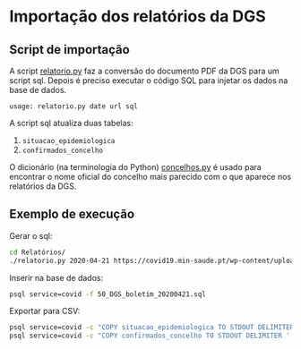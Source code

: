 # Importação dos relatórios da DGS

## Script de importação

A script [relatorio.py](relatorio.py) faz a conversão do documento PDF da DGS para um script sql. Depois é preciso executar o código SQL para injetar os dados na base de dados.

```
usage: relatorio.py date url sql
```

A script sql atualiza duas tabelas:
1. `situacao_epidemiologica`
1. `confirmados_concelho`

O dicionário (na terminologia do Python) [concelhos.py](concelhos.py) é usado para encontrar o nome oficial do concelho mais parecido com o que aparece nos relatórios da DGS.

## Exemplo de execução

Gerar o sql:

```bash
cd Relatórios/
./relatorio.py 2020-04-21 https://covid19.min-saude.pt/wp-content/uploads/2020/04/50_DGS_boletim_20200421.pdf 50_DGS_boletim_20200421.sql
```
Inserir na base de dados:

```bash
psql service=covid -f 50_DGS_boletim_20200421.sql
```

Exportar para CSV:

```bash
psql service=covid -c "COPY situacao_epidemiologica TO STDOUT DELIMITER ',' CSV HEADER QUOTE '\"' FORCE QUOTE * " > ../situacao_epidemiologica.csv
psql service=covid -c "COPY confirmados_concelho TO STDOUT DELIMITER ',' CSV HEADER QUOTE '\"' FORCE QUOTE * " > ../confirmados_concelho.csv
```